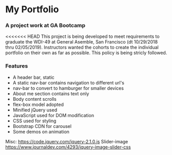 # My Portfolio
### A project work at GA Bootcamp

<<<<<<< HEAD
This project is being developed to meet requirements to graduate the WDI-49 at General Asemble, San Francisco (dt 10/29/2018 thru 02/05/2019). Instructors wanted the cohorts to create the individual portfolio on their own as far as possible. This policy is being stricly followed. 

### Features

* A header bar, static
* A static nav-bar contains navigation to different url's
* nav-bar to convert to hamburger for smaller devices
* About me section contains text only
* Body content scrolls
* flex-box model adopted
* Minified jQuery used
* JavaScript used for DOM modification
* CSS used for styling
* Bootstrap CDN for carousel
* Some demos on animation


Misc:
https://code.jquery.com/jquery-2.1.0.js
Slider-image
https://www.journaldev.com/4293/jquery-image-slider-css
